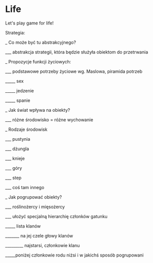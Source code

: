 Life
====
					
Let's play game for life!

Strategia:

_ Co może być tu abstrakcyjnego?

___ abstrakcja strategii, która będzie służyła obiektom do przetrwania

_ Propozycje funkcji życiowych:

___ podstawowe potrzeby życiowe wg. Maslowa, piramida potrzeb

_____ sex

_____ jedzenie

_____ spanie

_ Jak świat wpływa na obiekty?

___ różne środowisko = różne wychowanie

_ Rodzaje środowisk

___ pustynia

___ dżungla

___ knieje

___ góry

___ step

___ coś tam innego

_ Jak pogrupować obiekty?

___ roślinożercy i mięsożercy

___ ułożyć specjalną hierarchię członków gatunku

_____ lista klanów 

_______ na jej czele głowy klanów

_________ najstarsi, członkowie klanu

_____poniżej członkowie rodu niżsi i w jakichś sposób pogrupowani

